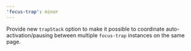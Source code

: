 ```yaml
---
'focus-trap': minor
---
```


Provide new `trapStack` option to make it possible to coordinate auto-activation/pausing between multiple `focus-trap` instances on the same page.
